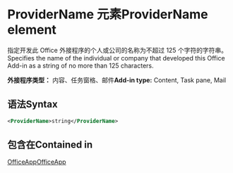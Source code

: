 # <a name="providername-element"></a><span data-ttu-id="ab0ba-101">ProviderName 元素</span><span class="sxs-lookup"><span data-stu-id="ab0ba-101">ProviderName element</span></span>

<span data-ttu-id="ab0ba-102">指定开发此 Office 外接程序的个人或公司的名称为不超过 125 个字符的字符串。</span><span class="sxs-lookup"><span data-stu-id="ab0ba-102">Specifies the name of the individual or company that developed this Office Add-in as a string of no more than 125 characters.</span></span>

<span data-ttu-id="ab0ba-103">**外接程序类型：** 内容、任务窗格、邮件</span><span class="sxs-lookup"><span data-stu-id="ab0ba-103">**Add-in type:** Content, Task pane, Mail</span></span>

## <a name="syntax"></a><span data-ttu-id="ab0ba-104">语法</span><span class="sxs-lookup"><span data-stu-id="ab0ba-104">Syntax</span></span>

```XML
<ProviderName>string</ProviderName>
```

## <a name="contained-in"></a><span data-ttu-id="ab0ba-105">包含在</span><span class="sxs-lookup"><span data-stu-id="ab0ba-105">Contained in</span></span>

[<span data-ttu-id="ab0ba-106">OfficeApp</span><span class="sxs-lookup"><span data-stu-id="ab0ba-106">OfficeApp</span></span>](officeapp.md)

